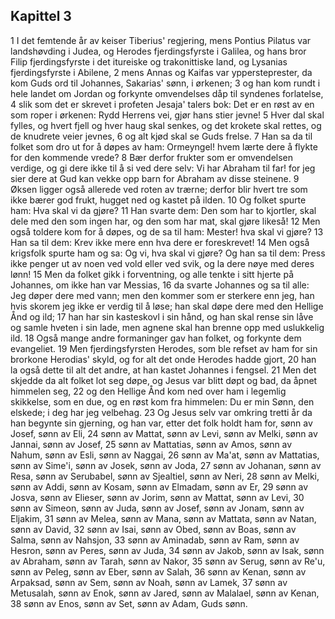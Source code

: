 ## Kapittel 3

1 I det femtende år av keiser Tiberius' regjering, mens Pontius Pilatus var landshøvding i Judea, og Herodes fjerdingsfyrste i Galilea, og hans bror Filip fjerdingsfyrste i det itureiske og trakonittiske land, og Lysanias fjerdingsfyrste i Abilene,
2 mens Annas og Kaifas var yppersteprester, da kom Guds ord til Johannes, Sakarias' sønn, i ørkenen;
3 og han kom rundt i hele landet om Jordan og forkynte omvendelses dåp til syndenes forlatelse,
4 slik som det er skrevet i profeten Jesaja' talers bok: Det er en røst av en som roper i ørkenen: Rydd Herrens vei, gjør hans stier jevne!
5 Hver dal skal fylles, og hvert fjell og hver haug skal senkes, og det krokete skal rettes, og de knudrete veier jevnes,
6 og alt kjød skal se Guds frelse.
7 Han sa da til folket som dro ut for å døpes av ham: Ormeyngel! hvem lærte dere å flykte for den kommende vrede?
8 Bær derfor frukter som er omvendelsen verdige, og gi dere ikke til å si ved dere selv: Vi har Abraham til far! for jeg sier dere at Gud kan vekke opp barn for Abraham av disse steinene.
9 Øksen ligger også allerede ved roten av trærne; derfor blir hvert tre som ikke bærer god frukt, hugget ned og kastet på ilden.
10 Og folket spurte ham: Hva skal vi da gjøre?
11 Han svarte dem: Den som har to kjortler, skal dele med den som ingen har, og den som har mat, skal gjøre likeså!
12 Men også toldere kom for å døpes, og de sa til ham: Mester! hva skal vi gjøre?
13 Han sa til dem: Krev ikke mere enn hva dere er foreskrevet!
14 Men også krigsfolk spurte ham og sa: Og vi, hva skal vi gjøre? Og han sa til dem: Press ikke penger ut av noen ved vold eller ved svik, og la dere nøye med deres lønn!
15 Men da folket gikk i forventning, og alle tenkte i sitt hjerte på Johannes, om ikke han var Messias,
16 da svarte Johannes og sa til alle: Jeg døper dere med vann; men den kommer som er sterkere enn jeg, han hvis skorem jeg ikke er verdig til å løse; han skal døpe dere med den Hellige Ånd og ild;
17 han har sin kasteskovl i sin hånd, og han skal rense sin låve og samle hveten i sin lade, men agnene skal han brenne opp med uslukkelig ild.
18 Også mange andre formaninger gav han folket, og forkynte dem evangeliet.
19 Men fjerdingsfyrsten Herodes, som ble refset av ham for sin brorkone Herodias' skyld, og for alt det onde Herodes hadde gjort,
20 han la også dette til alt det andre, at han kastet Johannes i fengsel.
21 Men det skjedde da alt folket lot seg døpe, og Jesus var blitt døpt og bad, da åpnet himmelen seg,
22 og den Hellige Ånd kom ned over ham i legemlig skikkelse, som en due, og en røst kom fra himmelen: Du er min Sønn, den elskede; i deg har jeg velbehag.
23 Og Jesus selv var omkring tretti år da han begynte sin gjerning, og han var, etter det folk holdt ham for, sønn av Josef, sønn av Eli,
24 sønn av Mattat, sønn av Levi, sønn av Melki, sønn av Jannai, sønn av Josef,
25 sønn av Mattatias, sønn av Amos, sønn av Nahum, sønn av Esli, sønn av Naggai,
26 sønn av Ma'at, sønn av Mattatias, sønn av Sime'i, sønn av Josek, sønn av Joda,
27 sønn av Johanan, sønn av Resa, sønn av Serubabel, sønn av Sjealtiel, sønn av Neri,
28 sønn av Melki, sønn av Addi, sønn av Kosam, sønn av Elmadam, sønn av Er,
29 sønn av Josva, sønn av Elieser, sønn av Jorim, sønn av Mattat, sønn av Levi,
30 sønn av Simeon, sønn av Juda, sønn av Josef, sønn av Jonam, sønn av Eljakim,
31 sønn av Melea, sønn av Mana, sønn av Mattata, sønn av Natan, sønn av David,
32 sønn av Isai, sønn av Obed, sønn av Boas, sønn av Salma, sønn av Nahsjon,
33 sønn av Aminadab, sønn av Ram, sønn av Hesron, sønn av Peres, sønn av Juda,
34 sønn av Jakob, sønn av Isak, sønn av Abraham, sønn av Tarah, sønn av Nakor,
35 sønn av Serug, sønn av Re'u, sønn av Peleg, sønn av Eber, sønn av Salah,
36 sønn av Kenan, sønn av Arpaksad, sønn av Sem, sønn av Noah, sønn av Lamek,
37 sønn av Metusalah, sønn av Enok, sønn av Jared, sønn av Malalael, sønn av Kenan,
38 sønn av Enos, sønn av Set, sønn av Adam, Guds sønn.
